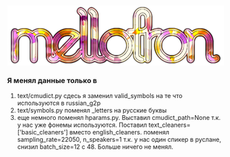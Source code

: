 ![Mellotron](mellotron_logo.png "Mellotron")

### Я менял данные только в
1) text/cmudict.py сдесь я заменил valid_symbols на те что используются в russian_g2p
2) text/symbols.py поменял _letters на русские буквы
3) еще немного поменял hparams.py. Выставил cmudict_path=None т.к. у нас уже фонемы используются. Поставил text_cleaners=['basic_cleaners'] вместо english_cleaners.
поменял sampling_rate=22050, n_speakers=1 т.к. у нас один спикер в руслане, снизил batch_size=12 с 48. Больше ничего не менял.
 
